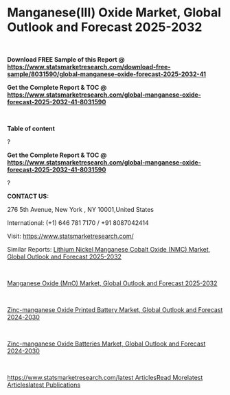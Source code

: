<h1>Manganese(III) Oxide Market, Global Outlook and Forecast 2025-2032</h1><br/><p><strong>Download FREE Sample of this Report @ <a href="https://www.statsmarketresearch.com/download-free-sample/8031590/global-manganese-oxide-forecast-2025-2032-41">https://www.statsmarketresearch.com/download-free-sample/8031590/global-manganese-oxide-forecast-2025-2032-41</a></strong></p>
 
 
 
 <div><b>Get the Complete Report & TOC @ <a href="https://www.statsmarketresearch.com/global-manganese-oxide-forecast-2025-2032-41-8031590">https://www.statsmarketresearch.com/global-manganese-oxide-forecast-2025-2032-41-8031590</a></b></div>
 
 
 
 <p><br />
 
 <b>Table of content</b></p>
 
 
 
 <p>? </p>
 
 
 
 <div><b>Get the Complete Report & TOC @ <a href="https://www.statsmarketresearch.com/global-manganese-oxide-forecast-2025-2032-41-8031590">https://www.statsmarketresearch.com/global-manganese-oxide-forecast-2025-2032-41-8031590</a></b></div>
 
 
 
 <p>? </p>
 
 
 
 <p><b>CONTACT US:</b><br />
 
 276 5th Avenue, New York , NY 10001,United States<br />
 
 International: (+1) 646 781 7170 / +91 8087042414<br />
 
 Visit: <a href="https://www.statsmarketresearch.com/">https://www.statsmarketresearch.com/</a><br />
 
 Similar Reports: <a href="https://www.statsmarketresearch.com/global-manganese-oxide-forecast-2025-2032-41-8031590">Lithium Nickel Manganese Cobalt Oxide (NMC) Market, Global Outlook and Forecast 2025-2032 </a><br />
 
 <br />
 
 <a href="https://www.statsmarketresearch.com/global-manganese-oxide-forecast-2025-2032-41-8031590">Manganese Oxide (MnO) Market, Global Outlook and Forecast 2025-2032 </a><br />
 
 <br />
 
 <a href="https://www.statsmarketresearch.com/global-manganese-oxide-forecast-2025-2032-41-8031590">Zinc-manganese Oxide Printed Battery Market, Global Outlook and Forecast 2024-2030</a><br />
 
 <br />
 
 <a href="https://www.statsmarketresearch.com/global-manganese-oxide-forecast-2025-2032-41-8031590">Zinc-manganese Oxide Batteries Market, Global Outlook and Forecast 2024-2030</a><br />
 
 <br />
 
 <a href="https://gyeongbokgung.com">https://www.statsmarketresearch.com/</a><a href="https://hallyeomaritime.com">latest Articles</a><a href="https://jingwansa.com">Read More</a><a href="https://nguoiviet.jp/">latest Articles</a><a href="https://www.intelmarketresearch.com/">latest Publications</a></p>
